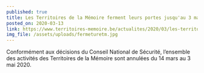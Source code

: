 ```yaml
---
published: true
title: Les Territoires de la Mémoire ferment leurs portes jusqu'au 3 mai !
posted_on: 2020-03-13
link: https://www.territoires-memoire.be/actualites/2020/03/les-territoires-de-la-memoire-ferment-leurs-portes-jusquau-3-avril/
img_file: /assets/uploads/fermeturetm.jpg
---
```

Conformément aux décisions du Conseil National de Sécurité, l’ensemble des activités des Territoires de la Mémoire sont annulées du 14 mars au 3 mai 2020.
